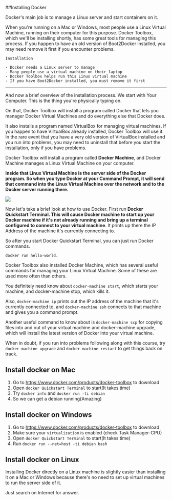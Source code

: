 ##Installing Docker

Docker's main job is to manage a Linux server and start containers on it.

When you're running on a Mac or Windows, most people use a Linux Virtual Machine, running on their computer for this purpose. Docker Toolbox, which we'll be installing shortly, has some great tools for managing this process. If you happen to have an old version of Boot2Docker installed, you may need remove it first if you encounter problems.


```
Installation

- Docker needs a Linux server to manage
- Many people use a virtual machine on their laptop
- Docker Toolbox helps run this Linux virtual machine
- If you have Boot2Docker installed, you must remove it first
```

<hr>


And now a brief overview of the installation process. We start with Your Computer. This is the thing you're physically typing on.

On that, Docker Toolbox will install a program called Docker that lets you manager Docker Virtual Machines and do everything else that Docker does.

It also installs a program named VirtualBox for managing virtual machines. If you happen to have VirtualBox already installed, Docker Toolbox will use it. In the rare event that you have a very old version of VirtualBox installed and you run into problems, you may need to uninstall that before you start the installation, only if you have problems.

Docker Toolbox will install a program called **Docker Machine**, and Docker Machine manages a Linux Virtual Machine on your computer.

**Inside that Linux Virtual Machine is the server side of the Docker program. So when you type Docker at your Command Prompt, it will send that command into the Linux Virtual Machine over the network and to the Docker server running there.**

![](http://okye062gb.bkt.clouddn.com/2017-05-22-083905.jpg)

Now let's take a brief look at how to use Docker. First run **Docker Quickstart Terminal. This will cause Docker machine to start up your Docker machine if it's not already running and bring up a terminal configured to connect to your virtual machine**. It prints up there the IP Address of the machine it's currently connecting to.

So after you start Docker Quickstart Terminal, you can just run Docker commands. 

`docker run hello-world.`

Docker Toolbox also installed Docker Machine, which has several useful commands for managing your Linux Virtual Machine. Some of these are used more often than others.

You definitely need know about `docker-machine start`, which starts your machine, and docker-machine stop, which kills it.

Also, `docker-machine ip` prints out the IP address of the machine that it's currently connected to, and `docker-machine ssh` connects to that machine and gives you a command prompt.

Another useful command to know about is `docker-machine scp` for copying files into and out of your virtual machine and docker-machine upgrade, which will install the latest version of Docker into your virtual machine.

When in doubt, if you run into problems following along with this course, try `docker-machine upgrade` and `docker-machine restart` to get things back on track.


## Install docker on Mac

1. Go to <https://www.docker.com/products/docker-toolbox> to download
2. Open `docker Quickstart Terminal` to start(It takes time)
3. Try `docker info` and `docker run -ti debian`
4. So we can get a debian running(Amazing)


## Install docker on Windows

1. Go to <https://www.docker.com/products/docker-toolbox> to download
2. Make sure your `virtualization` is enabled (check Task Manager-CPU)
3. Open `docker Quickstart Terminal` to start(It takes time)
4. Run `docker run --net=host -ti debian bash` 


## Install docker on Linux

Installing Docker directly on a Linux machine is slightly easier than installing it on a Mac or Windows because there's no need to set up virtual machines to run the server side of it.

Just search on Internet for answer.

